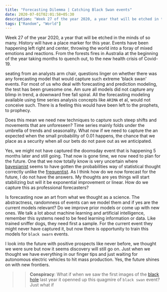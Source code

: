 ```yaml
---
title: "Forecasting Dilemma | Catching Black Swan events"
date: 2020-07-01T02:01:58+05:30
description: "Week 27 of the year 2020, a year that will be etched in the minds of so many. History will have a place marker for this year."
tags: ["Random", "World"]
---
```




Week 27 of the year 2020, a year that will be etched in the minds of so many. History will have a place marker for this year. Events have been happening left right and center, throwing the world into a foray of mixed emotions and reactions. From the forests fires in Australia at the beginning of the year taking months to quench out, to the new health crisis of Covid-19.


seating from an analysts arm chair, questions linger on whether there was any forecasting model that would capture such extreme 'black swan' events. For most of us who deal with forecasting and prediction modeling, the test has been gruesome one.
Am sure all models did not capture any blimp in trend, a downward free fall spiral. All the forecasting modeling  available using time series analysis concepts like `ARIMA` et al, would not conceive such. There is a feeling this would have been left to the prophets, to prophecy.

Does this mean we need new techniques to capture such steep shifts and movements that are unforeseen? Time series mainly folds under the umbrella of trends and seasonality. What now if we need to capture the an expected when the small probability of 0.01 happens, the chance that we place as a security when all our bets do not pave out as we anticipated. 



Yes, we might not have captured the doomsday event that is happening 5 months later and still going. That now is gone time, we now need to plan for the future. One that we now totally know is very uncertain where [bayesianist](https://en.wikipedia.org/wiki/Bayesian_statistics) seems to have gotten the probabilities way of statistical thought correctly unlike the [frequentist](https://en.wikipedia.org/wiki/Frequentist_probability).
As I think how do we now forecast for the future, I do not have the answers. My thoughts are yes things will start stabilizing but will it be exponential improvement or linear. How do we capture this as professional forecasters?


Is forecasting now an art from what we thought as a science. The abstractness, randomness of events can we model them and if yes are the current models relevant? Do we improve prior models or come up with new ones.
We talk a lot about machine learning and artificial intelligence, remember this systems need to be feed learning information or data. Like trained sniffer dogs, they need first a sample. For the current event they might never have captured it, but now there is opportunity to train this models for `black swarn` events.



I look into the future with positive prospects like never before, we thought we were sure but now it seems discovery will still go on. Just when we thought we have everything in our finger tips and just waiting for autonomous electric vehicles to hit mass production. 
Yes, the future shines on with new frontiers.


>> **Conspiracy**: What if when we saw the first images of the [black hole](https://www.jpl.nasa.gov/edu/news/2019/4/19/how-scientists-captured-the-first-image-of-a-black-hole/) last year it openned up this quagmire of `black swan` event? Just what if
